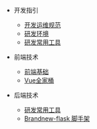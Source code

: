 * 开发指引
  * [开发运维规范](devops/dev.md)
  * [研发环境](devops/ubuntu-config.md)
  * [研发常用工具](devops/git.md)

* 前端技术
  * [前端基础](frontend/)
  * [Vue全家桶](frontend/)

* 后端技术
  * [研发常用工具](backend/docker.md)
  * [Brandnew-flask 脚手架](backend/)

